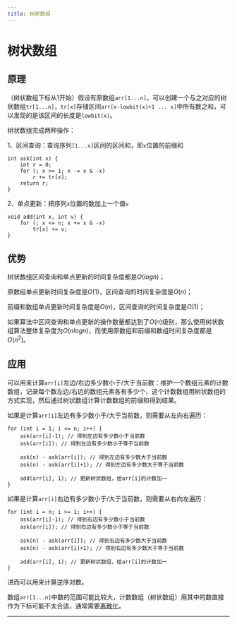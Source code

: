 ```yaml
---
title: 树状数组
---
```


# 树状数组

<script type="text/javascript" src="/include/head.js"></script>

## 原理

（树状数组下标从1开始）假设有原数组`arr[1...n]`，可以创建一个与之对应的树状数组`tr[1...n]`，`tr[x]`存储区间`arr[x-lowbit(x)+1 ... x]`中所有数之和，可以发现的是该区间的长度是`lowbit(x)`。

树状数组完成两种操作：

1、区间查询：查询序列`[1...x]`区间的区间和，即`x`位置的前缀和

```
int ask(int x) {
    int r = 0;
    for (; x >= 1; x -= x & -x)
        r += tr[x];
    return r;
}
```

2、单点更新：把序列`x`位置的数加上一个值`v`

```
void add(int x, int v) {
    for (; x <= n; x += x & -x)
        tr[x] += v;
}
```

## 优势

树状数组区间查询和单点更新的时间复杂度都是$O(logn)$；

原数组单点更新时间复杂度是$O(1)$，区间查询的时间复杂度是$O(n)$；

前缀和数组单点更新时间复杂度是$O(n)$，区间查询的时间复杂度是$O(1)$；

如果算法中区间查询和单点更新的操作数量都达到了$O(n)$级别，那么使用树状数组算法整体复杂度为$O(nlogn)$，而使用原数组和前缀和数组时间复杂度都是$O(n^2)$。

## 应用

可以用来计算`arr[i]`左边/右边多少数小于/大于当前数：维护一个数组元素的计数数组，记录每个数左边/右边的数组元素各有多少个，这个计数数组用树状数组的方式实现，然后通过树状数组计算计数数组的前缀和得到结果。

如果是计算`arr[i]`左边有多少数小于/大于当前数，则需要从左向右遍历：

```
for (int i = 1; i <= n; i++) {
    ask(arr[i]-1); // 得到左边有多少数小于当前数
    ask(arr[i]); // 得到左边有多少数小于等于当前数

    ask(n) - ask(arr[i]); // 得到左边有多少数大于当前数
    ask(n) - ask(arr[i]+1); // 得到左边有多少数大于等于当前数

    add(arr[i], 1); // 更新树状数组，给arr[i]的计数加一
}
```

如果是计算`arr[i]`右边有多少数小于/大于当前数，则需要从右向左遍历：

```
for (int i = n; i >= 1; i++) {
    ask(arr[i]-1); // 得到右边有多少数小于当前数
    ask(arr[i]); // 得到右边有多少数小于等于当前数

    ask(n) - ask(arr[i]); // 得到右边有多少数大于当前数
    ask(n) - ask(arr[i]+1); // 得到右边有多少数大于等于当前数

    add(arr[i], 1); // 更新树状数组，给arr[i]的计数加一
}
```

进而可以用来计算逆序对数。

数组`arr[1...n]`中数的范围可能比较大，计数数组（树状数组）用其中的数直接作为下标可能不太合适，通常需要<a href="https://www.dywan.xyz/note/202102/250001">离散化</a>。

---

<script type="text/javascript" src="/include/tail.js"></script>
